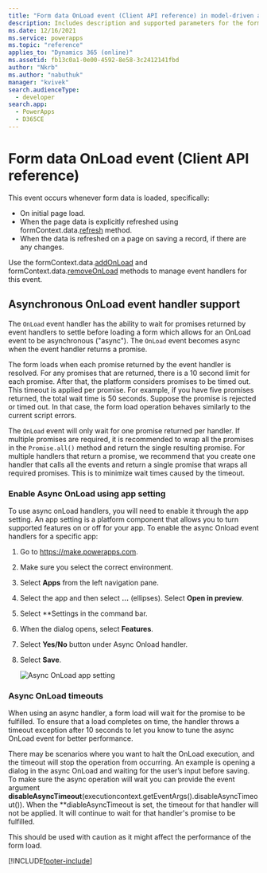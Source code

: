 ```yaml
---
title: "Form data OnLoad event (Client API reference) in model-driven apps| MicrosoftDocs"
description: Includes description and supported parameters for the form data OnLoad event.
ms.date: 12/16/2021
ms.service: powerapps
ms.topic: "reference"
applies_to: "Dynamics 365 (online)"
ms.assetid: fb13c0a1-0e00-4592-8e58-3c2412141fbd
author: "Nkrb"
ms.author: "nabuthuk"
manager: "kvivek"
search.audienceType: 
  - developer
search.app: 
  - PowerApps
  - D365CE
---
```

# Form data OnLoad event (Client API reference)

This event occurs whenever form data is loaded, specifically:

- On initial page load.
- When the page data is explicitly refreshed using formContext.data.[refresh](../formContext-data/refresh.md) method.
- When the data is refreshed on a page on saving a record, if there are any changes.
 
Use the formContext.data.[addOnLoad](../formContext-data/addOnLoad.md) and formContext.data.[removeOnLoad](../formContext-data/removeOnLoad.md) methods to manage event handlers for this event. 

## Asynchronous OnLoad event handler support
The `OnLoad` event handler has the ability to wait for promises returned by event handlers to settle before loading a form which allows for an OnLoad event to be asynchronous ("async").  The `OnLoad` event becomes async when the event handler returns a promise.

The form loads when each promise returned by the event handler is resolved. For any promises that are returned, there is a 10 second limit for each promise. After that, the platform considers promises to be timed out. This timeout is applied per promise. For example, if you have five promises returned, the total wait time is 50 seconds.
Suppose the promise is rejected or timed out. In that case, the form load operation behaves similarly to the current script errors.

The `OnLoad` event will only wait for one promise returned per handler. If multiple promises are required, it is recommended to wrap all the promises in the `Promise.all()` method and return the single resulting promise. For multiple handlers that return a promise, we recommend that you create one handler that calls all the events and return a single promise that wraps all required promises. This is to minimize wait times caused by the timeout.

### Enable Async OnLoad using app setting
To use async onLoad handlers, you will need to enable it through the app setting.
An app setting is a platform component that allows you to turn supported features on or off for your app.
To enable the async Onload event handlers for a specific app:
1.	Go to https://make.powerapps.com.
2.	Make sure you select the correct environment.
3.	Select **Apps** from the left navigation pane.
4.	Select the app and then select **...** (ellipses). Select **Open in preview**.
5.	Select **Settings in the command bar.
6.	When the dialog opens, select **Features**.
7.	Select **Yes/No** button under Async Onload handler.
8.	Select **Save**.

    ![Async OnLoad app setting](../../../media/async_onLoad_app_setting.png "Async OnLoad app setting")
    
### Async OnLoad timeouts
When using an async handler, a form load will wait for the promise to be fulfilled. To ensure that a load completes on time, the handler throws a timeout exception after 10 seconds to let you know to tune the async OnLoad event for better performance.

There may be scenarios where you want to halt the OnLoad execution, and the timeout will stop the operation from occurring.  An example is opening a dialog in the async OnLoad and waiting for the user’s input before saving. To make sure the async operation will wait you can provide the event argument **disableAsyncTimeout**(executioncontext.getEventArgs().disableAsyncTimeout()).
 When the **diableAsyncTimeout is set, the timeout for that handler will not be applied. It will continue to wait for that handler's promise to be fulfilled.

This should be used with caution as it might affect the performance of the form load.

[!INCLUDE[footer-include](../../../../../includes/footer-banner.md)]

